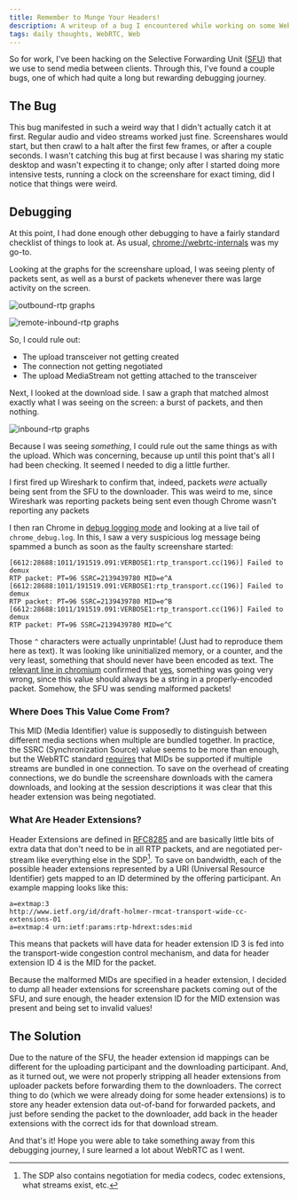 ```yaml
---
title: Remember to Munge Your Headers!
description: A writeup of a bug I encountered while working on some WebRTC code for Roam. Contains my debugging process and a solution to a probably-not-too-common problem.
tags: daily thoughts, WebRTC, Web
---
```


So for work, I've been hacking on the Selective Forwarding Unit
([SFU](https://webrtc.ventures/2020/12/webrtc-media-servers-sfus-vs-mcus/))
that we use to send media between clients. Through this, I've found a couple
bugs, one of which had quite a long but rewarding debugging journey.

## The Bug

This bug manifested in such a weird way that I didn't actually catch it at
first. Regular audio and video streams worked just fine. Screenshares
would start, but then crawl to a halt after the first few frames, or after a
couple seconds. I wasn't catching this bug at first because I was sharing my
static desktop and wasn't expecting it to change; only after I started doing
more intensive tests, running a clock on the screenshare for exact timing, did
I notice that things were weird.

## Debugging

At this point, I had done enough other debugging to have a fairly standard
checklist of things to look at. As usual, <chrome://webrtc-internals> was my
go-to.

Looking at the graphs for the screenshare upload, I was seeing plenty of
packets sent, as well as a burst of packets whenever there was large activity
on the screen.

![outbound-rtp graphs](/uploads/2023-09-08-1.png)

![remote-inbound-rtp graphs](/uploads/2023-09-08-2.png)

So, I could rule out:

- The upload transceiver not getting created
- The connection not getting negotiated
- The upload MediaStream not getting attached to the transceiver

Next, I looked at the download side. I saw a graph that matched almost exactly
what I was seeing on the screen: a burst of packets, and then nothing.

![inbound-rtp graphs](/uploads/2023-09-08-3.png)

Because I was seeing _something_, I could rule out the same things as with the
upload. Which was concerning, because up until this point that's all I had been
checking. It seemed I needed to dig a little further.

I first fired up Wireshark to confirm that, indeed, packets _were_ actually
being sent from the SFU to the downloader. This was weird to me, since
Wireshark was reporting packets being sent even though Chrome wasn't reporting
any packets

I then ran Chrome in [debug logging mode](https://support.google.com/chrome/a/answer/6271282?hl=en)
and looking at a live tail of `chrome_debug.log`. In this, I saw a very
suspicious log message being spammed a bunch as soon as the faulty screenshare
started:

```
[6612:28688:1011/191519.091:VERBOSE1:rtp_transport.cc(196)] Failed to demux
RTP packet: PT=96 SSRC=2139439780 MID=e^A
[6612:28688:1011/191519.091:VERBOSE1:rtp_transport.cc(196)] Failed to demux
RTP packet: PT=96 SSRC=2139439780 MID=e^B
[6612:28688:1011/191519.091:VERBOSE1:rtp_transport.cc(196)] Failed to demux
RTP packet: PT=96 SSRC=2139439780 MID=e^C
```

Those `^` characters were actually unprintable! (Just had to reproduce them
here as text). It was looking like uninitialized memory, or a counter, and the
very least, something that should never have been encoded as text. The
[relevant line in chromium](https://webrtc.googlesource.com/src/+/branch-heads/5845/pc/rtp_transport.cc#196)
confirmed that
[yes](https://webrtc.googlesource.com/src/+/branch-heads/5845/call/rtp_demuxer.cc#100),
something was going very wrong, since this value should always be a string in a
properly-encoded packet. Somehow, the SFU was sending malformed packets!

### Where Does This Value Come From?

This MID (Media Identifier) value is supposedly to distinguish between
different media sections when multiple are bundled together. In practice, the
SSRC (Synchronization Source) value seems to be more than enough, but the
WebRTC standard
[requires](https://w3c.github.io/webrtc-extensions/#rtp-header-extension-control-transceiver-interface)
that MIDs be supported if multiple streams are bundled in one connection. To
save on the overhead of creating connections, we do bundle the screenshare
downloads with the camera downloads, and looking at the session descriptions it
was clear that this header extension was being negotiated.

### What Are Header Extensions?

Header Extensions are defined in
[RFC8285](https://www.rfc-editor.org/rfc/rfc8285.html#section-4) and are
basically little bits of extra data that don't need to be in all RTP packets,
and are negotiated per-stream like everything else in the SDP[^1]. To save on
bandwidth, each of the possible header extensions represented by a URI
(Universal Resource Identifier) gets mapped to an ID determined by the offering
participant. An example mapping looks like this:

```
a=extmap:3
http://www.ietf.org/id/draft-holmer-rmcat-transport-wide-cc-extensions-01
a=extmap:4 urn:ietf:params:rtp-hdrext:sdes:mid
```

This means that packets will have data for header extension ID 3 is fed into
the transport-wide congestion control mechanism, and data for header extension
ID 4 is the MID for the packet.

Because the malformed MIDs are specified in a header extension, I decided to
dump all header extensions for screenshare packets coming out of the SFU, and
sure enough, the header extension ID for the MID extension was present and
being set to invalid values!

## The Solution

Due to the nature of the SFU, the header extension id mappings can be different
for the uploading participant and the downloading participant. And, as it
turned out, we were not properly stripping all header extensions from uploader
packets before forwarding them to the downloaders. The correct thing to do
(which we were already doing for some header extensions) is to store any header
extension data out-of-band for forwarded packets, and just before sending the
packet to the downloader, add back in the header extensions with the correct
ids for that download stream.

And that's it! Hope you were able to take something away from this debugging
journey, I sure learned a lot about WebRTC as I went.

[^1]:
    The SDP also contains negotiation for media codecs, codec extensions,
    what streams exist, etc.
